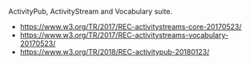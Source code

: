 ActivityPub, ActivityStream and Vocabulary suite.

- https://www.w3.org/TR/2017/REC-activitystreams-core-20170523/
- https://www.w3.org/TR/2017/REC-activitystreams-vocabulary-20170523/
- https://www.w3.org/TR/2018/REC-activitypub-20180123/
